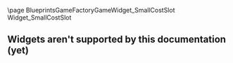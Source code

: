 \page BlueprintsGameFactoryGameWidget_SmallCostSlot Widget_SmallCostSlot
## Widgets aren't supported by this documentation (yet)
